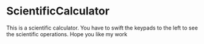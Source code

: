 # ScientificCalculator
This is a scientific calculator. You have to swift the keypads to the left to see the scientific operations. 
Hope you like my work
